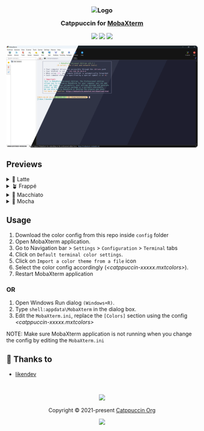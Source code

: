 <h3 align="center">
	<img src="https://raw.githubusercontent.com/catppuccin/catppuccin/main/assets/logos/exports/1544x1544_circle.png" width="100" alt="Logo"/><br/>
	<img src="https://raw.githubusercontent.com/catppuccin/catppuccin/main/assets/misc/transparent.png" height="30" width="0px"/>
	Catppuccin for <a href="https://mobaxterm.mobatek.net/">MobaXterm</a>
	<img src="https://raw.githubusercontent.com/catppuccin/catppuccin/main/assets/misc/transparent.png" height="30" width="0px"/>
</h3>

<p align="center">
	<a href="https://github.com/catppuccin/template/stargazers"><img src="https://img.shields.io/github/stars/likendev/catppuccin-mobaxterm?colorA=363a4f&colorB=b7bdf8&style=for-the-badge"></a>
	<a href="https://github.com/catppuccin/template/issues"><img src="https://img.shields.io/github/issues/likendev/catppuccin-mobaxterm?colorA=363a4f&colorB=f5a97f&style=for-the-badge"></a>
	<a href="https://github.com/catppuccin/template/contributors"><img src="https://img.shields.io/github/contributors/likendev/catppuccin-mobaxterm?colorA=363a4f&colorB=a6da95&style=for-the-badge"></a>
</p>

<p align="center">
	<img src="https://raw.githubusercontent.com/likendev/catppuccin-mobaxterm/main/assets/preview.webp"/>
</p>

## Previews

<details>
<summary>🌻 Latte</summary>
<img src="https://raw.githubusercontent.com/likendev/catppuccin-mobaxterm/main/assets/latte.webp"/>
</details>
<details>
<summary>🪴 Frappé</summary>
<img src="https://raw.githubusercontent.com/likendev/catppuccin-mobaxterm/main/assets/frappe.webp"/>
</details>
<details>
<summary>🌺 Macchiato</summary>
<img src="https://raw.githubusercontent.com/likendev/catppuccin-mobaxterm/main/assets/macchiato.webp"/>
</details>
<details>
<summary>🌿 Mocha</summary>
<img src="https://raw.githubusercontent.com/likendev/catppuccin-mobaxterm/main/assets/mocha.webp"/>
</details>

## Usage

1. Download the color config from this repo inside `config` folder
2. Open MobaXterm application.
3. Go to Navigation bar > `Settings` > `Configuration` > `Terminal` tabs
4. Click on `Default terminal color settings`.
5. Click on `Import a color theme from a file` icon
6. Select the color config accordingly (*\<catppuccin-xxxxx.mxtcolors\>*).
7. Restart MobaXterm application

### OR

1. Open Windows Run dialog `(Windows+R)`.
2. Type `shell:appdata\MobaXterm` in the dialog box.
3. Edit the `MobaXterm.ini`, replace the `[Colors]` section using the config *\<catppuccin-xxxxx.mxtcolors\>*

NOTE: Make sure MobaXterm application is not running when you change the config by editing the `MobaXterm.ini`

## 💝 Thanks to

- [likendev](https://github.com/likendev)

&nbsp;

<p align="center">
	<img src="https://raw.githubusercontent.com/catppuccin/catppuccin/main/assets/footers/gray0_ctp_on_line.svg?sanitize=true" />
</p>

<p align="center">
	Copyright &copy; 2021-present <a href="https://github.com/catppuccin" target="_blank">Catppuccin Org</a>
</p>

<p align="center">
	<a href="https://github.com/catppuccin/catppuccin/blob/main/LICENSE"><img src="https://img.shields.io/static/v1.svg?style=for-the-badge&label=License&message=MIT&logoColor=d9e0ee&colorA=363a4f&colorB=b7bdf8"/></a>
</p>

